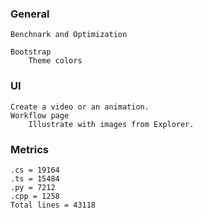 ### General      
    Benchnark and Optimization

    Bootstrap
        Theme colors 
### UI
    Create a video or an animation.
    Workflow page
        Illustrate with images from Explorer.
### Metrics
    .cs = 19164
    .ts = 15484
    .py = 7212
    .cpp = 1258
    Total lines = 43118
